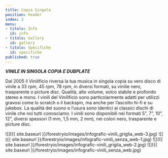```yaml
---
title: Copia Singola
position: header
index: 2
menu:
- titolo: Info
  id: info
- titolo: Gallery
  id: gallery
- titolo: Specifiche
  id: specifiche
published: true
---
```

___VINILE IN SINGOLA COPIA E DUBPLATE___

Dal 2005 il Vinilificio riversa la tua musica in singola copia su vero disco di vinile a 33 rpm, 45 rpm, 78 rpm, in diversi formati, su vinilie nero, trasparente o picture disc. Qualità, alto volume, solco stabile e profondo stereo e mono.
I vinili del Vinilificio sono particolarmente adatti per utilizzi gravosi come lo scratch o il backspin, ma anche per l’ascolto hi-fi e su jukebox. La qualità del suono e l’usura sono identici ai classici dischi di vinile che noi tutti conosciamo. I vinili sono disponibili nei formati 5”, 7”, 10”, 12”, diversi spessori (1 mm, 1,5 mm, 2 mm), nei colori nero, trasparente e picture disc.

![]({{ site.baseurl }}/forestryio/images/infografic-vinili_griglia_web-3.jpg)
![]({{ site.baseurl }}/forestryio/images/infografic-vinili_senza_web-1.jpg)
![]({{ site.baseurl }}/forestryio/images/infografic-vinili_griglia_web-2.jpg)
![]({{ site.baseurl }}/forestryio/images/infografic-vinili_senza_web.jpg)